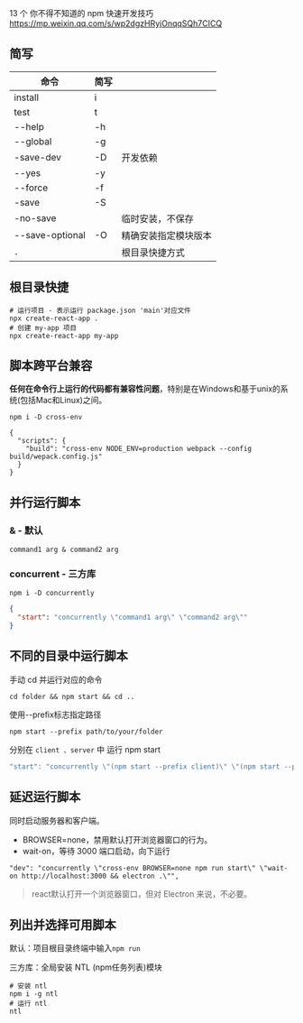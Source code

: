 13 个 你不得不知道的 npm 快速开发技巧
https://mp.weixin.qq.com/s/wp2dgzHRyjOnqqSQh7CICQ

## 简写

| 命令            | 简写 |                      |
| --------------- | ---- | -------------------- |
| install         | i    |                      |
| test            | t    |                      |
| --help          | -h   |                      |
| --global        | -g   |                      |
| -save-dev       | -D   | 开发依赖             |
| --yes           | -y   |                      |
| --force         | -f   |                      |
| -save           | -S   |                      |
| -no-save        |      | 临时安装，不保存     |
| --save-optional | -O   | 精确安装指定模块版本 |
| `.`             |      | 根目录快捷方式       |

## 根目录快捷

```shell
# 运行项目 - 表示运行 package.json 'main'对应文件
npx create-react-app .
# 创建 my-app 项目
npx create-react-app my-app 
```

## 脚本跨平台兼容

**任何在命令行上运行的代码都有兼容性问题**，特别是在Windows和基于unix的系统(包括Mac和Linux)之间。

`npm i -D cross-env`

```shell
{
  "scripts": {
    "build": "cross-env NODE_ENV=production webpack --config build/wepack.config.js"
  }
}
```

## 并行运行脚本

### & - 默认

```shell
command1 arg & command2 arg
```

### concurrent - 三方库

`npm i -D concurrently`

```json
{
  "start": "concurrently \"command1 arg\" \"command2 arg\""
}
```

## 不同的目录中运行脚本

手动 cd 并运行对应的命令

```shell
cd folder && npm start && cd ..
```

使用--prefix标志指定路径

```shell
npm start --prefix path/to/your/folder
```

分别在 `client 、server` 中 运行 npm start

```js
"start": "concurrently \"(npm start --prefix client)\" \"(npm start --prefix server)\"",
```

## 延迟运行脚本

同时启动服务器和客户端。

- BROWSER=none，禁用默认打开浏览器窗口的行为。
- wait-on，等待 3000 端口启动，向下运行

```shell
"dev": "concurrently \"cross-env BROWSER=none npm run start\" \"wait-on http://localhost:3000 && electron .\"",
```

> react默认打开一个浏览器窗口，但对 Electron 来说，不必要。

## 列出并选择可用脚本

默认：项目根目录终端中输入`npm run`

三方库：全局安装 NTL (npm任务列表)模块

```shell
# 安装 ntl
npm i -g ntl
# 运行 ntl
ntl
```
